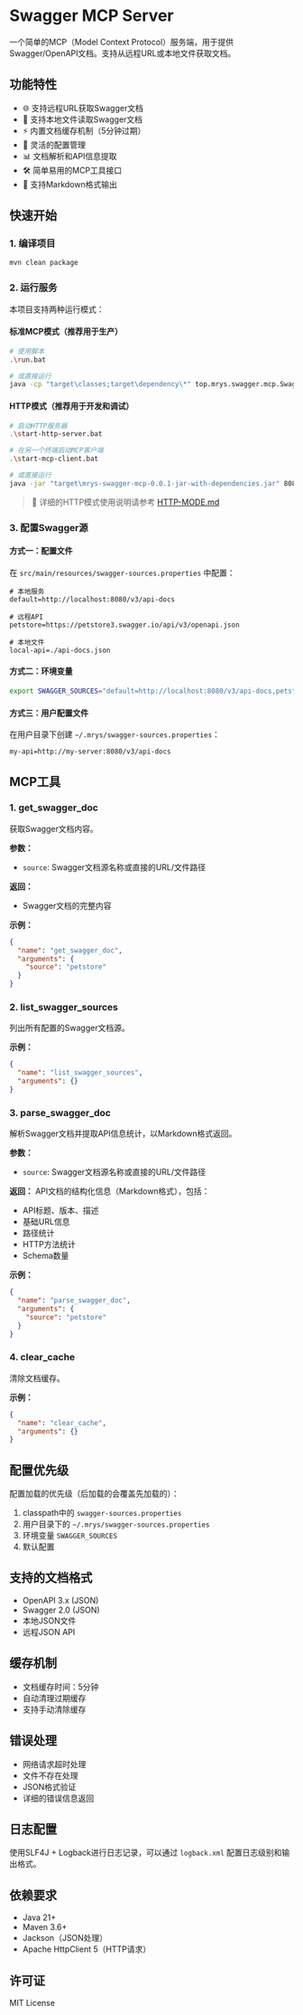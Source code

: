 # Swagger MCP Server

一个简单的MCP（Model Context Protocol）服务端，用于提供Swagger/OpenAPI文档。支持从远程URL或本地文件获取文档。

## 功能特性

- 🌐 支持远程URL获取Swagger文档
- 📁 支持本地文件读取Swagger文档
- ⚡ 内置文档缓存机制（5分钟过期）
- 🔧 灵活的配置管理
- 📊 文档解析和API信息提取
- 🛠️ 简单易用的MCP工具接口
- 📝 支持Markdown格式输出

## 快速开始

### 1. 编译项目

```bash
mvn clean package
```

### 2. 运行服务

本项目支持两种运行模式：

#### 标准MCP模式（推荐用于生产）
```bash
# 使用脚本
.\run.bat

# 或直接运行
java -cp "target\classes;target\dependency\*" top.mrys.swagger.mcp.SwaggerMcpServer
```

#### HTTP模式（推荐用于开发和调试）
```bash
# 启动HTTP服务器
.\start-http-server.bat

# 在另一个终端启动MCP客户端
.\start-mcp-client.bat

# 或直接运行
java -jar "target\mrys-swagger-mcp-0.0.1-jar-with-dependencies.jar" 8080
```

> 📖 详细的HTTP模式使用说明请参考 [HTTP-MODE.md](HTTP-MODE.md)

### 3. 配置Swagger源

#### 方式一：配置文件

在 `src/main/resources/swagger-sources.properties` 中配置：

```properties
# 本地服务
default=http://localhost:8080/v3/api-docs

# 远程API
petstore=https://petstore3.swagger.io/api/v3/openapi.json

# 本地文件
local-api=./api-docs.json
```

#### 方式二：环境变量

```bash
export SWAGGER_SOURCES="default=http://localhost:8080/v3/api-docs,petstore=https://petstore3.swagger.io/api/v3/openapi.json"
```

#### 方式三：用户配置文件

在用户目录下创建 `~/.mrys/swagger-sources.properties`：

```properties
my-api=http://my-server:8080/v3/api-docs
```

## MCP工具

### 1. get_swagger_doc

获取Swagger文档内容。

**参数：**
- `source`: Swagger文档源名称或直接的URL/文件路径

**返回：**
- Swagger文档的完整内容

**示例：**
```json
{
  "name": "get_swagger_doc",
  "arguments": {
    "source": "petstore"
  }
}
```

### 2. list_swagger_sources

列出所有配置的Swagger文档源。

**示例：**
```json
{
  "name": "list_swagger_sources",
  "arguments": {}
}
```

### 3. parse_swagger_doc

解析Swagger文档并提取API信息统计，以Markdown格式返回。

**参数：**
- `source`: Swagger文档源名称或直接的URL/文件路径

**返回：** API文档的结构化信息（Markdown格式），包括：
- API标题、版本、描述
- 基础URL信息
- 路径统计
- HTTP方法统计
- Schema数量

**示例：**
```json
{
  "name": "parse_swagger_doc",
  "arguments": {
    "source": "petstore"
  }
}
```

### 4. clear_cache

清除文档缓存。

**示例：**
```json
{
  "name": "clear_cache",
  "arguments": {}
}
```

## 配置优先级

配置加载的优先级（后加载的会覆盖先加载的）：

1. classpath中的 `swagger-sources.properties`
2. 用户目录下的 `~/.mrys/swagger-sources.properties`
3. 环境变量 `SWAGGER_SOURCES`
4. 默认配置

## 支持的文档格式

- OpenAPI 3.x (JSON)
- Swagger 2.0 (JSON)
- 本地JSON文件
- 远程JSON API

## 缓存机制

- 文档缓存时间：5分钟
- 自动清理过期缓存
- 支持手动清除缓存

## 错误处理

- 网络请求超时处理
- 文件不存在处理
- JSON格式验证
- 详细的错误信息返回

## 日志配置

使用SLF4J + Logback进行日志记录，可以通过 `logback.xml` 配置日志级别和输出格式。

## 依赖要求

- Java 21+
- Maven 3.6+
- Jackson（JSON处理）
- Apache HttpClient 5（HTTP请求）

## 许可证

MIT License